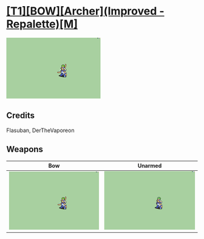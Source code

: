 # [\[T1\]\[BOW\]\[Archer\]\(Improved - Repalette\)\[M\]](./)

<img src="./5.%20Bow/Bow_000.png" alt="[T1][BOW][Archer](Improved - Repalette)[M] standing" />

## Credits

Flasuban, DerTheVaporeon

## Weapons


|Bow |Unarmed |
|  :---: | :---: |
| <img alt="Bow animation" src="./5.%20Bow/Bow.gif" /> | <img alt="Unarmed animation" src="./8.%20Unarmed/Unarmed.gif" /> |
